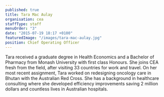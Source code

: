 ```yaml
---
published: true
title: Tara Mac Aulay
organisation: cea
staffType: staff
menuOrder: "3"
date: "2015-07-19 18:17 +0100"
featuredImage: "/images/tara-mac-aulay.jpg"
position: Chief Operating Officer
---
```


Tara received a graduate degree in Health Economics and a Bachelor of Pharmacy from Monash University with first class Honours. She joins CEA fresh from the field, after visiting 33 countries for work and travel. On her most recent assignment, Tara worked on redesigning oncology care in Bhutan with the Australian Red Cross. She has a background in healthcare consulting where she developed efficiency improvements saving 2 million dollars and countless lives in Australian hospitals.

